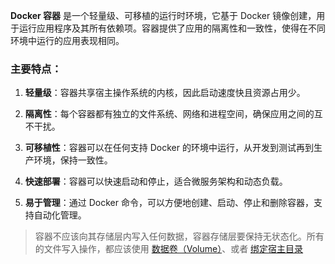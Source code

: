 **Docker 容器** 是一个轻量级、可移植的运行时环境，它基于 Docker 镜像创建，用于运行应用程序及其所有依赖项。容器提供了应用的隔离性和一致性，使得在不同环境中运行的应用表现相同。
### 主要特点：

1. **轻量级**：容器共享宿主操作系统的内核，因此启动速度快且资源占用少。
    
2. **隔离性**：每个容器都有独立的文件系统、网络和进程空间，确保应用之间的互不干扰。
    
3. **可移植性**：容器可以在任何支持 Docker 的环境中运行，从开发到测试再到生产环境，保持一致性。
    
4. **快速部署**：容器可以快速启动和停止，适合微服务架构和动态负载。
    
5. **易于管理**：通过 Docker 命令，可以方便地创建、启动、停止和删除容器，支持自动化管理。



>容器不应该向其存储层内写入任何数据，容器存储层要保持无状态化。所有的文件写入操作，都应该使用 [数据卷（Volume）](https://yeasy.gitbook.io/docker_practice/data_management/volume)、或者 [绑定宿主目录](https://yeasy.gitbook.io/docker_practice/data_management/bind-mounts)